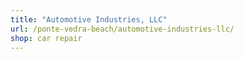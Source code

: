 ```yaml
---
title: "Automotive Industries, LLC"
url: /ponte-vedra-beach/automotive-industries-llc/
shop: car repair
---
```

